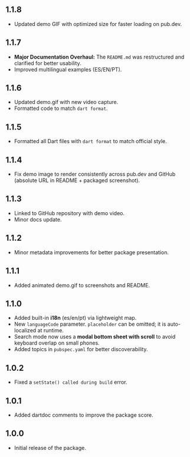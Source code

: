 ## 1.1.8
- Updated demo GIF with optimized size for faster loading on pub.dev.

## 1.1.7
- **Major Documentation Overhaul:** The `README.md` was restructured and clarified for better usability.
- Improved multilingual examples (ES/EN/PT).

## 1.1.6
- Updated demo.gif with new video capture.
- Formatted code to match `dart format`.

## 1.1.5
- Formatted all Dart files with `dart format` to match official style.

## 1.1.4
- Fix demo image to render consistently across pub.dev and GitHub (absolute URL in README + packaged screenshot).

## 1.1.3
- Linked to GitHub repository with demo video.
- Minor docs update.

## 1.1.2
- Minor metadata improvements for better package presentation.

## 1.1.1
- Added animated demo.gif to screenshots and README.

## 1.1.0

- Added built-in **i18n** (es/en/pt) via lightweight map.
- New `languageCode` parameter. `placeholder` can be omitted; it is auto-localized at runtime.
- Search mode now uses a **modal bottom sheet with scroll** to avoid keyboard overlap on small phones.
- Added topics in `pubspec.yaml` for better discoverability.

## 1.0.2

- Fixed a `setState() called during build` error.

## 1.0.1

- Added dartdoc comments to improve the package score.

## 1.0.0

- Initial release of the package.